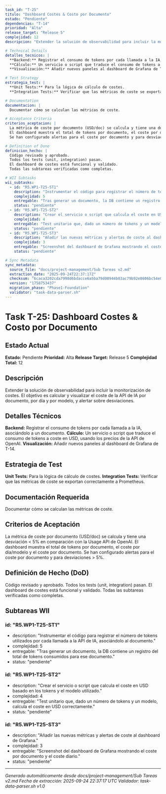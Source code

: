 ```yaml
---
task_id: "T-25"
titulo: "Dashboard Costes & Costo por Documento"
estado: "Pendiente"
dependencias: "T-14"
prioridad: "Alta"
release_target: "Release 5"
complejidad: 12
descripcion: "Extender la solución de observabilidad para incluir la monitorización de costes. El objetivo es calcular y visualizar el coste de la API de IA por documento, por día y por modelo, y alertar sobre desviaciones."

# Technical Details
detalles_tecnicos: |
  **Backend:** Registrar el consumo de tokens por cada llamada a la IA, asociándolo a un documento.
  **Cálculo:** Un servicio o script que traduce el consumo de tokens a coste en USD, usando los precios de la API de OpenAI.
  **Visualización:** Añadir nuevos paneles al dashboard de Grafana de T-14.

# Test Strategy
estrategia_test: |
  **Unit Tests:** Para la lógica de cálculo de costes.
  **Integration Tests:** Verificar que las métricas de coste se exportan correctamente a Prometheus.

# Documentation
documentacion: |
  Documentar cómo se calculan las métricas de coste.

# Acceptance Criteria
criterios_aceptacion: |
  La métrica de coste por documento (USD/doc) se calcula y tiene una desviación < 5% en comparación con la Usage API de OpenAI.
  El dashboard muestra el total de tokens por documento, el coste por día/modelo y el coste por documento.
  Se han configurado alertas para el coste por documento y para desviaciones > 5%.

# Definition of Done
definicion_hecho: |
  Código revisado y aprobado.
  Todos los tests (unit, integration) pasan.
  El dashboard de costes está funcional y validado.
  Todas las subtareas verificadas como completas.

# WII Subtasks
wii_subtasks:
  - id: "R5.WP1-T25-ST1"
    description: "Instrumentar el código para registrar el número de tokens utilizados por cada llamada a la API de IA, asociándolo al documento."
    complejidad: 5
    entregable: "Tras generar un documento, la DB contiene un registro del total de tokens consumidos para ese documento."
    status: "pendiente"
  - id: "R5.WP1-T25-ST2"
    description: "Crear el servicio o script que calcula el coste en USD basado en los tokens y el modelo utilizado."
    complejidad: 4
    entregable: "Test unitario que, dado un número de tokens y un modelo, calcula el coste en USD correctamente."
    status: "pendiente"
  - id: "R5.WP1-T25-ST3"
    description: "Añadir las nuevas métricas y alertas de coste al dashboard de Grafana."
    complejidad: 3
    entregable: "Screenshot del dashboard de Grafana mostrando el coste por documento y el coste diario."
    status: "pendiente"

# Sync Metadata
sync_metadata:
  source_file: "docs/project-management/Sub Tareas v2.md"
  extraction_date: "2025-09-24T22:37:17Z"
  checksum: "6caca3202cda7998d6bdacce6a5ba79d00944b03ac79b92e8606bc54e0f7d1cf"
  version: "1758753437"
  migration_phase: "Phase1-Foundation"
  validator: "task-data-parser.sh"
---
```


# Task T-25: Dashboard Costes & Costo por Documento

## Estado Actual
**Estado:** Pendiente
**Prioridad:** Alta
**Release Target:** Release 5
**Complejidad Total:** 12

## Descripción
Extender la solución de observabilidad para incluir la monitorización de costes. El objetivo es calcular y visualizar el coste de la API de IA por documento, por día y por modelo, y alertar sobre desviaciones.

## Detalles Técnicos
**Backend:** Registrar el consumo de tokens por cada llamada a la IA, asociándolo a un documento.
**Cálculo:** Un servicio o script que traduce el consumo de tokens a coste en USD, usando los precios de la API de OpenAI.
**Visualización:** Añadir nuevos paneles al dashboard de Grafana de T-14.

## Estrategia de Test
**Unit Tests:** Para la lógica de cálculo de costes.
**Integration Tests:** Verificar que las métricas de coste se exportan correctamente a Prometheus.

## Documentación Requerida
Documentar cómo se calculan las métricas de coste.

## Criterios de Aceptación
La métrica de coste por documento (USD/doc) se calcula y tiene una desviación < 5% en comparación con la Usage API de OpenAI.
El dashboard muestra el total de tokens por documento, el coste por día/modelo y el coste por documento.
Se han configurado alertas para el coste por documento y para desviaciones > 5%.

## Definición de Hecho (DoD)
Código revisado y aprobado.
Todos los tests (unit, integration) pasan.
El dashboard de costes está funcional y validado.
Todas las subtareas verificadas como completas.

## Subtareas WII
### id: "R5.WP1-T25-ST1"
- description: "Instrumentar el código para registrar el número de tokens utilizados por cada llamada a la API de IA, asociándolo al documento."
- complejidad: 5
- entregable: "Tras generar un documento, la DB contiene un registro del total de tokens consumidos para ese documento."
- status: "pendiente"
### id: "R5.WP1-T25-ST2"
- description: "Crear el servicio o script que calcula el coste en USD basado en los tokens y el modelo utilizado."
- complejidad: 4
- entregable: "Test unitario que, dado un número de tokens y un modelo, calcula el coste en USD correctamente."
- status: "pendiente"
### id: "R5.WP1-T25-ST3"
- description: "Añadir las nuevas métricas y alertas de coste al dashboard de Grafana."
- complejidad: 3
- entregable: "Screenshot del dashboard de Grafana mostrando el coste por documento y el coste diario."
- status: "pendiente"

---
*Generado automáticamente desde docs/project-management/Sub Tareas v2.md*
*Fecha de extracción: 2025-09-24 22:37:17 UTC*
*Validador: task-data-parser.sh v1.0*
